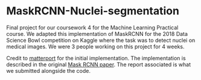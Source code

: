 # MaskRCNN-Nuclei-segmentation

Final project for our coursework 4 for the Machine Learning Practical course. We adapted this implementation of MaskRCNN for the 2018 Data Science Bowl competition on Kaggle where the task was to detect nuclei on medical images. We were 3 people working on this project for 4 weeks.

Credit to [matterport](https://github.com/matterport/Mask_RCNN) for the initial implementation. The implementation is described in the original [Mask RCNN paper](https://arxiv.org/abs/1703.06870). The report associated is what we submitted alongside the code.
